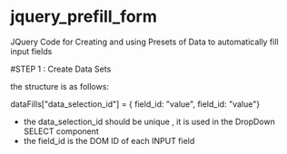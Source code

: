 # jquery_prefill_form
JQuery Code for Creating and using Presets of Data to automatically fill input fields

#STEP 1 : Create Data Sets
         
the structure is as follows:

dataFills["data_selection_id"] = { field_id: "value", field_id: "value"}

- the data_selection_id should be unique , it is used in the DropDown SELECT component
- the field_id is the DOM ID of each INPUT field
